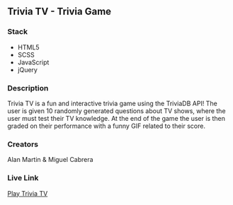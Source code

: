 ## Trivia TV - Trivia Game

### Stack
- HTML5
- SCSS
- JavaScript
- jQuery

### Description
Trivia TV is a fun and interactive trivia game using the TriviaDB API! The user is given 10 randomly generated questions about TV shows, where the user must test their TV knowledge. At the end of the game the user is then graded on their performance with a funny GIF related to their score.

### Creators
Alan Martin & Miguel Cabrera

### Live Link
[Play Trivia TV](https://alanandmiguelprojectfour.github.io/triviaApp/)
